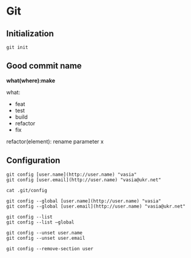 # Git

## Initialization

`git init`

## Good commit name

**what(where):make**

what:
- feat
- test
- build
- refactor
- fix

refactor(element): rename parameter x

## Configuration

    git config [user.name](http://user.name) "vasia"
    git config [user.email](http://user.name) "vasia@ukr.net"
    
    cat .git/config
    
    git config --global [user.name](http://user.name) "vasia"
    git config --global [user.email](http://user.name) "vasia@ukr.net"
    
    git config --list
    git config --list —global
    
    git config --unset user.name
    git config --unset user.email
    
    git config --remove-section user
